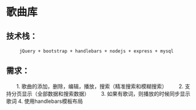 # 歌曲库

## 技术栈：
          `jQuery + bootstrap + handlebars + nodejs + express + mysql`

## 需求：
        1. 歌曲的添加，删除，编辑，播放，搜索（精准搜索和模糊搜索）
        2. 支持分页显示（全部数据和搜索数据）
        3. 如果有歌词，则播放的时候同步显示歌词
	4. 使用handlebars模板布局



